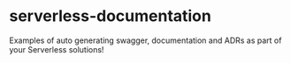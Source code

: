 # serverless-documentation
Examples of auto generating swagger, documentation and ADRs as part of your Serverless solutions!
